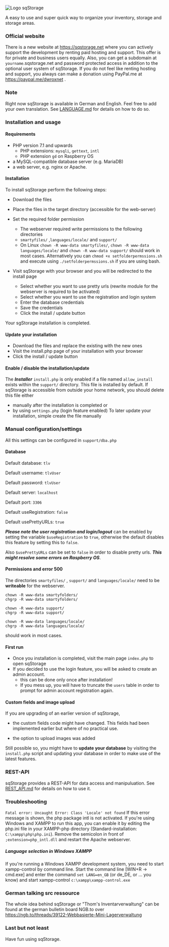 ![Logo sqStorage](https://dwrox.net/sqstorage.png "Logo sqStorage")

A easy to use and super quick way to organize your inventory, storage and storage areas.

### Official website

There is a new website at https://sqstorage.net where you can actively support the development by renting paid hosting and support. This offer is for private and business users equally. Also, you can get a subdomain at `yourname`.sqstorage.net and password protected access in addition to the optional user system of sqStorage. If you do not feel like renting hosting and support, you always can make a donation using PayPal.me at https://paypal.me/dwroxnet .

### Note
Right now sqStorage is available in German and English. Feel free to add your own translation.
See [LANGUAGE.md](LANGUAGE.md) for details on how to do so.

### Installation and usage

#### Requirements

* PHP version 7.1 and upwards
  * PHP extensions: `mysqli`, `gettext`, `intl`
  * PHP extension `gd` on Raspberry OS
* a MySQL-compatible database server (e.g. MariaDB)
* a web server, e.g. nginx or Apache.

#### Installation
To install sqStorage perform the following steps:
* Download the files
* Place the files in the target directory (accessible for the web-server)
* Set the required folder permission
	* The webserver required write permissions to the following directories  
	* `smartyfiles/` ,`languages/locale/` and `support/`
	* On Linux `chown -R www-data smartyfiles/`, `chown -R www-data languages/locale/` and `chown -R www-data support/` should work in most cases. Alternatively you can `chmod +x setfolderpermssions.sh` and execute using `./setfolderpermssions.sh` if you are using bash.
  
* Visit sqStorage with your browser and you will be redirected to the install page
	* Select whether you want to use pretty urls (rewrite module for the webserver is required to be activated)
	* Select whether you want to use the registration and login system
	*  Enter the database credentials 
	*  Save the credentials
	*  Click the install / update button

Your sgStorage installation is completed.

#### Update your installation
* Download the files and replace the existing  with the new ones
* Visit the install.php page of your installation with your browser
* Click the install / update button

#### Enable / disable the installation/update
The ***Installer*** `install.php` is only enabled if a file named `allow_install` exists within the `support/` directory. 
This file is installed by default. 
If sqStorage is accessible from outside your home network, you should delete this file either
* manually after the installation is completed or
* by using `settings.php` (login feature enabled)
To later update your installation, simple create the file manually


### Manual configuration/settings
All this settings can be configured in `support/dba.php`

#### Database

Default database: `tlv`

Default username: `tlvUser`

Default password: `tlvUser`

Default server: `localhost`

Default port: `3306`

Default useRegistration: `false`

Default usePrettyURLs: `true`

***Please note the user registration and login/logout*** can be enabled by setting the variable `$useRegistration` to `true`, otherwise the default disables this feature by setting this to `false`.

Also `$usePrettyURLs` can be set to `false` in order to disable pretty urls. ***This might resolve some errors on Raspberry OS***.

#### Permissions and error 500

The directories `smartyfiles/` , `support/` and `languages/locale/` need to be **writeable** for the webserver.

```
chown -R www-data smartyfolders/
chgrp -R www-data smartyfolders/

chown -R www-data support/
chgrp -R www-data support/

chown -R www-data languages/locale/
chgrp -R www-data languages/locale/
```

should work in most cases.

#### First run

- Once you installation is completed, visit the main page `index.php` to open sqStorage
- If you decided to use the login feature, you will be asked to create an admin account.
  * this can be done only once after installation!
  * If you mess up, you will have to truncate the `users` table in order to prompt for admin account registration again.
  
#### Custom fields and image upload

If you are upgrading of an earlier version of sqStorage, 
* the custom fields code might have changed. This fields had been implemented earlier but where of no practical use. 

* the option to upload images was added

Still possible so, you might have to **update your database** by visiting the `install.php` script and updating your database in order to make use of the latest features.

### REST-API
sqStorage provides a REST-API for data access and manipuluation.
See [REST_API.md](REST_API.md) for details on how to use it.

### Troubleshooting
`Fatal error: Uncaught Error: Class 'Locale' not found` If this error message is shown, the php package intl is not activated. If you're using Windows and XAMPP to run this app, you can enable it by editing the php.ini file in your XAMPP-php directory (Standard-installation: `C:\xampp\php\php.ini`).
Remove the semicolon in front of 
`;extension=php_intl.dll`
and restart the Apache webserver.

##### Language selection in Windows XAMPP
If you're running a Windows XAMPP development system, you need to start xampp-control by command line. Start the command line [WIN+R -> cmd.exe] and enter the command `set LANG=en_GB` (or de_DE, or ... you know) and start xampp-control `c:\xampp\xampp-control.exe`

### German talking src ressource
The whole idea behind sqStorage or "Thom's Inventarverwaltung" can be found at the german bulletin board NGB.to over https://ngb.to/threads/39122-Webbasierte-Mini-Lagerverwaltung

### Last but not least
Have fun using sqStorage.
